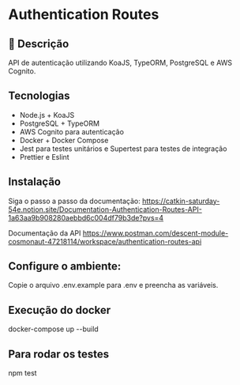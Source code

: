 # Authentication Routes

## 📌 Descrição

API de autenticação utilizando KoaJS, TypeORM, PostgreSQL e AWS Cognito.

## Tecnologias

- Node.js + KoaJS
- PostgreSQL + TypeORM
- AWS Cognito para autenticação
- Docker + Docker Compose
- Jest para testes unitários e Supertest para testes de integração
- Prettier e Eslint

## Instalação

Siga o passo a passo da documentação:
https://catkin-saturday-54e.notion.site/Documentation-Authentication-Routes-API-1a63aa9b908280aebbd6c004df79b3de?pvs=4

Documentação da API
https://www.postman.com/descent-module-cosmonaut-47218114/workspace/authentication-routes-api


## Configure o ambiente:
Copie o arquivo .env.example para .env e preencha as variáveis.

## Execução do docker
docker-compose up --build  

## Para rodar os testes
npm test


